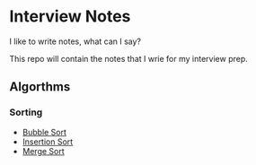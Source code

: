 # Interview Notes

I like to write notes, what can I say?

This repo will contain the notes that I wrie for my interview prep.

## Algorthms

### Sorting

- [Bubble Sort](./algorithms/sort/bubble-sort.md)
- [Insertion Sort](./algorithms/sort/insertion-sort.md)
- [Merge Sort](./algorithms/sort/merge-sort.md)

